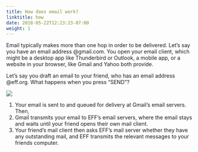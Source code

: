 ```yaml
---
title: How does email work?
linktitle: how
date: 2018-05-22T12:23:23-07:00
weight: 1
---
```


Email typically makes more than one hop in order to be delivered.
Let’s say you have an email address @gmail.com. You open your email client, which might be a desktop app like Thunderbird or Outlook, a mobile app, or a website in your browser, like Gmail and Yahoo both provide.

Let’s say you draft an email to your friend, who has an email address @eff.org. What happens when you press “SEND”?

<img src="/images/how-email-works.png">

<ol>
<li> Your email is sent to and queued for delivery at Gmail’s email servers. Then,</li>
 <li> Gmail transmits your email to EFF’s email servers, where the email stays and waits until your friend opens their own mail client.</li>
<li>Your friend’s mail client then asks EFF’s mail server whether they have any outstanding mail, and EFF transmits the relevant messages to your friends computer.</li>
</ol>
